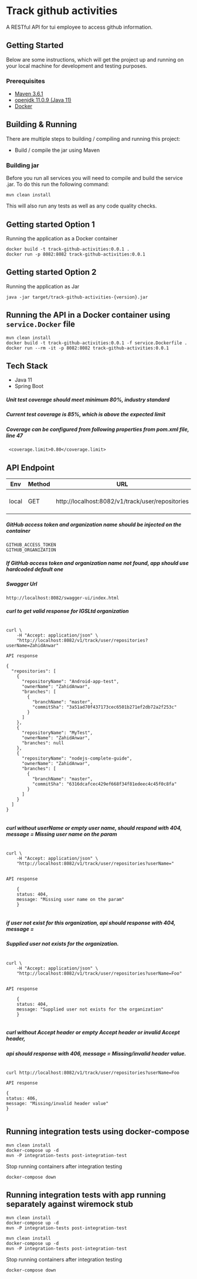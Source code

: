# Track github activities

A RESTful API for tui employee to access github information.

## Getting Started
Below are some instructions, which will get the project up and running on your local machine for development and testing purposes.

### Prerequisites
* [Maven 3.6.1](https://maven.apache.org/)
* [openjdk 11.0.9 (Java 11)](https://openjdk.java.net/)
* [Docker](https://www.docker.com/)

## Building & Running
There are multiple steps to building / compiling and running this project:
* Build / compile the jar using Maven

### Building jar
Before you run all services you will need to compile and build the service .jar. To do this run the following command:
```
mvn clean install
```
This will also run any tests as well as any code quality checks.

## Getting started Option 1
Running the application as a Docker container

```
docker build -t track-github-activities:0.0.1 .
docker run -p 8082:8082 track-github-activities:0.0.1
```

## Getting started Option 2
Running the application as Jar

```
java -jar target/track-github-activities-{version}.jar
```


## Running the API in a Docker container using `service.Docker` file
```
mvn clean install
docker build -t track-github-activities:0.0.1 -f service.Dockerfile .
docker run --rm -it -p 8082:8082 track-github-activities:0.0.1
```


## Tech Stack
* Java 11
* Spring Boot

##### Unit test coverage should meet minimum 80%, industry standard
##### Current test coverage is 85%, which is above the expected limit
##### Coverage can be configured from following properties from pom.xml file, line 47
```
 <coverage.limit>0.80</coverage.limit>
```

## API Endpoint
Env  | Method | URL | Feature
------------- |--------| -------------| -------
local  | GET   | http://localhost:8082/v1/track/user/repositories | Get user github repository

##### GitHub access token and organization name should be injected on the container
```
GITHUB_ACCESS_TOKEN
GITHUB_ORGANIZATION
```
##### If GitHub access token and organization name not found, app should use hardcoded default one


##### Swagger Url
```
http://localhost:8082/swagger-ui/index.html
```

#####  curl to get valid response for IGSLtd organization

```

curl \
    -H "Accept: application/json" \
    "http://localhost:8082/v1/track/user/repositories?userName=ZahidAnwar"
    
API response
    
{
  "repositories": [
    {
      "repositoryName": "Android-app-test",
      "ownerName": "ZahidAnwar",
      "branches": [
        {
          "branchName": "master",
          "commitSha": "3a51ad70f437173cec6501b271ef2db72a2f253c"
        }
      ]
    },
    {
      "repositoryName": "MyTest",
      "ownerName": "ZahidAnwar",
      "branches": null
    },
    {
      "repositoryName": "nodejs-complete-guide",
      "ownerName": "ZahidAnwar",
      "branches": [
        {
          "branchName": "master",
          "commitSha": "6316dcafcec429ef668f34f81edeec4c45f0c8fa"
        }
      ]
    }
  ]
}
        
```

#####  curl without userName or empty user name, should respond with 404, message = Missing user name on the param
```

curl \
    -H "Accept: application/json" \
    "http://localhost:8082/v1/track/user/repositories?userName="


API response
    
    {
    status: 404,
    message: "Missing user name on the param"
    }
       
```

#####  if user not exist for this organization, api should response with 404, message = 
##### Supplied user not exists for the organization.

```

curl \
    -H "Accept: application/json" \
    "http://localhost:8082/v1/track/user/repositories?userName=Foo"
    

API response
    
    {
    status: 404,
    message: "Supplied user not exists for the organization"
    }
    
```


#####  curl without Accept header or empty Accept header or invalid Accept header, 
#####  api should response with 406, message = Missing/invalid header value.

```

curl http://localhost:8082/v1/track/user/repositories?userName=Foo

API response

{
status: 406,
message: "Missing/invalid header value"
}
    
```

## Running integration tests using docker-compose
```
mvn clean install
docker-compose up -d
mvn -P integration-tests post-integration-test
```
Stop running containers after integration testing
```
docker-compose down
```

## Running integration tests with app running separately against wiremock stub
```
mvn clean install
docker-compose up -d
mvn -P integration-tests post-integration-test
```

```
mvn clean install
docker-compose up -d
mvn -P integration-tests post-integration-test
```
Stop running containers after integration testing
```
docker-compose down
```
